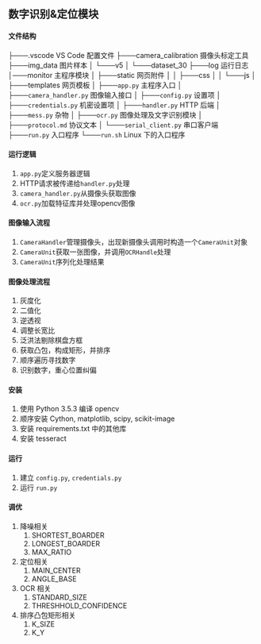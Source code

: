 ## 数字识别&定位模块

#### 文件结构
├───.vscode VS Code 配置文件
├───camera_calibration 摄像头标定工具
├───img_data 图片样本
│   └───v5
│       └───dataset_30
├───log 运行日志
│───monitor 主程序模块
│   ├───static 网页附件
│   │   ├───css
│   │   └───js
│   ├───templates 网页模板
│   ├───`app.py` 主程序入口
│   ├───`camera_handler.py` 图像输入接口
│   ├───`config.py` 设置项
│   ├───`credentials.py` 机密设置项
│   ├───`handler.py` HTTP 后端
│   ├───`mess.py` 杂物
│   ├───`ocr.py` 图像处理及文字识别模块
│   ├───`protocol.md` 协议文本
│   └───`serial_client.py` 串口客户端
├───`run.py` 入口程序
└───`run.sh` Linux 下的入口程序


#### 运行逻辑
1. `app.py`定义服务器逻辑
1. HTTP请求被传递给`handler.py`处理
1. `camera_handler.py`从摄像头获取图像
1. `ocr.py`加载特征库并处理opencv图像


#### 图像输入流程
1. `CameraHandler`管理摄像头，出现新摄像头调用时构造一个`CameraUnit`对象
1. `CameraUnit`获取一张图像，并调用`OCRHandle`处理
1. `CameraUnit`序列化处理结果

#### 图像处理流程
1. 灰度化
1. 二值化
1. 逆透视
1. 调整长宽比
1. 泛洪法剔除棋盘方框
1. 获取凸包，构成矩形，并排序
1. 顺序遍历寻找数字
1. 识别数字，重心位置纠偏

#### 安装
1. 使用 Python 3.5.3 编译 opencv
1. 顺序安装 Cython, matplotlib, scipy, scikit-image
1. 安装 requirements.txt 中的其他库
1. 安装 tesseract

#### 运行
1. 建立 `config.py`, `credentials.py`
1. 运行 `run.py`

#### 调优
1. 降噪相关
    1. SHORTEST_BOARDER
    1. LONGEST_BOARDER
    1. MAX_RATIO
1. 定位相关
    1. MAIN_CENTER
    1. ANGLE_BASE
1. OCR 相关
    1. STANDARD_SIZE
    1. THRESHHOLD_CONFIDENCE
1. 排序凸包矩形相关
    1. K_SIZE
    1. K_Y
